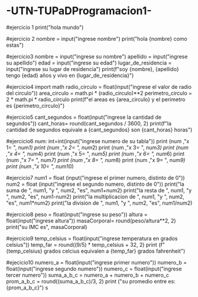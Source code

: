 # -UTN-TUPaDProgramacion1-
#ejercicio 1
print("hola mundo") 

#ejercicio 2
nombre = input("ingrese nombre")
print("hola {nombre} como estas")

#ejercicio3
nombre = input("ingrese su nombre")
apellido = input("ingrese su apellido")
edad = input("ingrese su edad")
lugar_de_residencia = input("ingrese su lugar de residencia")
print(f"soy {nombre}, {apellido} tengo {edad} años y vivo en {lugar_de_residencia}")

#ejercicio4
import math
radio_circulo = float(input("ingrese el valor de radio del circulo"))
area_circulo = math.pi * (radio_circulo)**2
perimetro_circulo = 2 * math.pi * radio_circulo
print(f"el areas es  {area_circulo} y el perimetro es {perimetro_circulo}")

#ejercicio5
cant_segundos = float(input("ingrese la cantidad de segundos"))
cant_horas= round(cant_segundos / 3600, 2)
print(f"la cantidad de segundos equivale a {cant_segundos} son {cant_horas} horas")

#ejercicio6
num: int=int(input("ingrese numero de su tabla"))
print  (num ,"x 1= ", num*1)
print  (num ,"x 2= ", num*2)
print  (num ,"x 3= ", num*3)
print  (num ,"x 4= ", num*4)
print  (num ,"x 5= ", num*5)
print  (num ,"x 6= ", num*6)
print  (num ,"x 7= ", num*7)
print  (num ,"x 8= ", num*8)
print  (num ,"x 9= ", num*9)
print  (num ,"x 10= ", num*10)

#ejercicio7
num1 = float (input("ingrese el primer numero, distinto de 0"))
num2 = float (input("ingrese el segundo numero, distinto de 0"))
print("la suma de ", num1, "y ", num2, "es", num1+num2)
print("la resta de ", num1, "y ", num2, "es", num1-num2)
print("la multiplicacion de ", num1, "y ", num2, "es", num1*num2)
print("la division de ", num1, "y ", num2, "es", num1/num2)

#ejercicio8
peso = float(input("ingrese su peso"))
altura = float(input("ingrese altura"))
masaCorporal= round(peso/altura**2, 2)
print("su IMC es", masaCorporal)

#ejercicio9
temp_celsius = float(input("ingrese temperatura en grados celsius"))
temp_far = round((9/5) * temp_celsius + 32, 2)
print (f" {temp_celsius} grados celcius equivalen a {temp_far} grados fahrenheit")

#ejecicio10
numero_a = float(input("ingrese primer numero"))
numero_b = float(input("ingrese segundo numero"))
numero_c = float(input("ingrese tercer numero"))
suma_a_b_c = numero_a + numero_b + numero_c
prom_a_b_c = round((suma_a_b_c)/3, 2)
print ("su promedio entre es:  {prom_a_b_c}") s
